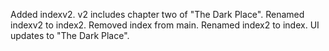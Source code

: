 Added indexv2.
v2 includes chapter two of "The Dark Place".
Renamed indexv2 to index2.
Removed index from main.
Renamed index2 to index.
UI updates to "The Dark Place".
